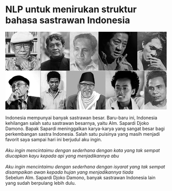<h1>NLP untuk menirukan struktur bahasa sastrawan Indonesia</h1>

![Sastrawan Indonesia](/gambar/Sastrawan-Indonesia.png)

<p>Indonesia mempunyai banyak sastrawan besar. Baru-baru ini, Indonesia kehilangan salah satu sastrawan besarnya, yaitu Alm. Sapardi Djoko Damono. Bapak Sapardi meninggalkan karya-karya yang sangat besar bagi perkembangan sastra Indonesia. Salah satu puisinya yang masih menjadi favorit saya sampai hari ini berjudul aku ingin. <br>
<br>
<em>Aku ingin mencintaimu dengan sederhana
dengan kata yang tak sempat diucapkan
kayu kepada api yang menjadikannya abu<br>
<br>
Aku ingin mencintaimu dengan sederhana
dengan isyarat yang tak sempat disampaikan
awan kepada hujan yang menjadikannya tiada</em><br>
Sebelum Alm. Sapardi Djoko Damono, banyak sastrawan Indonesia lain yang sudah berpulang lebih dulu.
</p>

